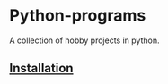 # Python-programs
A collection of hobby projects in python.
## [Installation](https://github.com/AndreasTNT/Python-programs/wiki/Installation)
